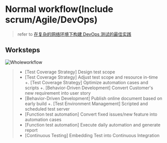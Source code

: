 # Normal workflow(Include scrum/Agile/DevOps) #
>refer to [在复杂的网络环境下构建 DevOps 测试的最佳实践](https://www.ibm.com/developerworks/cn/devops/1608_baik_test/index.html)

## Worksteps ##
![Wholeworkflow](https://www.ibm.com/developerworks/cn/devops/1608_baik_test/image008.png)

> + [Test Coverage Strategy] Design test scope
> + [Test Coverage Strategy] Adjust test scope and resource in-time
> +. [Test Coverage Strategy] Optimize automation cases and scripts 
> +. [Behavior-Driven Development] Convert Customer's new requirement into user story
> + [Behavior-Driven Development] Publish online document based on early build 
> +. [Test Environment Management] Scripted and scheduled test server 
> + [Function test automation] Convert fixed issues/new feature into automation cases 
> + [Function test automation] Execute daily automation and generate report 
> + [Continuous Testing] Embedding Test into Continuous Integration 
